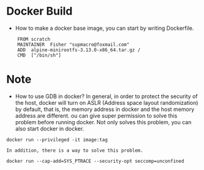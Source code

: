 
# Docker Build
* How to make a docker base image, you can start by writing Dockerfile. 
```
    FROM scratch
    MAINTAINER  Fisher "supmacro@foxmail.com"
    ADD  alpine-minirootfs-3.13.0-x86_64.tar.gz /
    CMD  ["/bin/sh"]
```

# Note
* How to use GDB in docker?
    In general, in order to protect the security of the host, docker will turn on ASLR 
    (Address space layout randomization) by default, that is, the memory address in 
    docker and the host memory address are different. ou can give super permission to 
    solve this problem before running docker. Not only solves this problem, you can also 
    start docker in docker.
```
docker run --privileged -it image:tag
```

    In addition, there is a way to solve this problem.
```
docker run --cap-add=SYS_PTRACE --security-opt seccomp=unconfined
```

